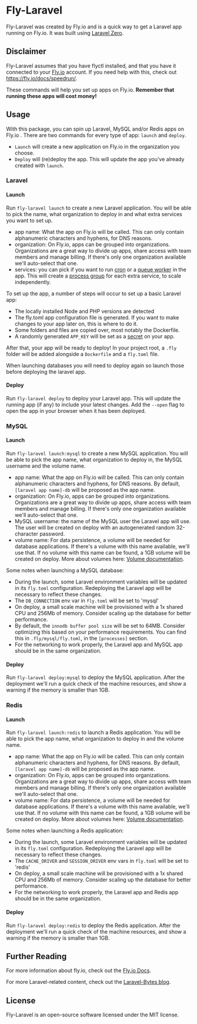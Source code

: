 # Fly-Laravel

Fly-Laravel was created by Fly.io and is a quick way to get a Laravel app running on Fly.io. It was built using [Laravel Zero](https://laravel-zero.com).

## Disclaimer

Fly-Laravel assumes that you have flyctl installed, and that you have it connected to your [Fly.io](https://www.fly.io) account. If you need help with this, check out  https://fly.io/docs/speedrun/.

These commands will help you set up apps on Fly.io. **Remember that running these apps will cost money!**

## Usage 

With this package, you can spin up Laravel, MySQL and/or Redis apps on Fly.io . There are two commands for every type of app: `launch` and `deploy`. 

- `Launch` will create a new application on Fly.io in the organization you choose. 
- `Deploy` will (re)deploy the app. This will update the app you've already created with `launch`. 

### Laravel

#### Launch

Run `fly-laravel launch` to create a new Laravel application. You will be able to pick the name, what organization to deploy in and what extra services you want to set up.
- app name: What the app on Fly.io will be called. This can only contain alphanumeric characters and hyphens, for DNS reasons.
- organization: On Fly.io, apps can be grouped into organizations. Organizations are a great way to divide up apps, share access with team members and manage billing. If there's only one organization available we'll auto-select that one.
- services: you can pick if you want to run [cron](https://laravel.com/docs/10.x/scheduling) or a [queue worker](https://laravel.com/docs/10.x/queues#main-content) in the app. This will create a [process group](https://fly.io/docs/apps/processes/) for each extra service, to scale independently. 

To set up the app, a number of steps will occur to set up a basic Laravel app: 
- The locally installed Node and PHP versions are detected
- The fly.toml app configuration file is generated. If you want to make changes to your app later on, this is where to do it. 
- Some folders and files are copied over, most notably the Dockerfile.
- A randomly generated `APP_KEY` will be set as a [secret](https://fly.io/docs/reference/secrets/) on your app. 

After that, your app will be ready to deploy! In your project root, a `.fly` folder will be added alongside a `Dockerfile` and a `fly.toml` file. 

When launching databases you will need to deploy again so launch those before deploying the laravel app. 

#### Deploy

Run `fly-laravel deploy` to deploy your Laravel app. This will update the running app (if any) to include your latest changes. Add the `--open` flag to open the app in your browser when it has been deployed. 

### MySQL

#### Launch

Run `fly-laravel launch:mysql` to create a new MySQL application. You will be able to pick the app name, what organization to deploy in, the MySQL username and the volume name. 
- app name: What the app on Fly.io will be called. This can only contain alphanumeric characters and hyphens, for DNS reasons. By default, `[laravel app name]-db` will be proposed as the app name. 
- organization: On Fly.io, apps can be grouped into organizations. Organizations are a great way to divide up apps, share access with team members and manage billing. If there's only one organization available we'll auto-select that one.
- MySQL username: the name of the MySQL user the Laravel app will use. The user will be created on deploy with an autogenerated random 32-character password.
- volume name: For data persistence, a volume will be needed for database applications. If there's a volume with this name available, we'll use that. If no volume with this name can be found, a 1GB volume will be created on deploy. More about volumes here: [Volume documentation](https://fly.io/docs/reference/volumes/). 

Some notes when launching a MySQL database: 
- During the launch, some Laravel environment variables will be updated in its `fly.toml` configuration. Redeploying the Laravel app will be necessary to reflect these changes.
- The `DB_CONNECTION` env var in `fly.toml` will be set to 'mysql'
- On deploy, a small scale machine will be provisioned with a 1x shared CPU and 256Mb of memory. Consider scaling up the database for better performance.
- By default, the `innodb buffer pool size` will be set to 64MB. Consider optimizing this based on your performance requirements. You can find this in `.fly/mysql/fly.toml`, in the `[processes]` section.
- For the networking to work properly, the Laravel app and MySQL app should be in the same organization.

#### Deploy

Run `fly-laravel deploy:mysql` to deploy the MySQL application. After the deployment we'll run a quick check of the machine resources, and show a warning if the memory is smaller than 1GB.

### Redis

#### Launch

Run `fly-laravel launch:redis` to launch a Redis application. You will be able to pick the app name, what organization to deploy in and the volume name.
- app name: What the app on Fly.io will be called. This can only contain alphanumeric characters and hyphens, for DNS reasons. By default, `[laravel app name]-db` will be proposed as the app name.
- organization: On Fly.io, apps can be grouped into organizations. Organizations are a great way to divide up apps, share access with team members and manage billing. If there's only one organization available we'll auto-select that one.
- volume name: For data persistence, a volume will be needed for database applications. If there's a volume with this name available, we'll use that. If no volume with this name can be found, a 1GB volume will be created on deploy. More about volumes here: [Volume documentation](https://fly.io/docs/reference/volumes/).

Some notes when launching a Redis application:
- During the launch, some Laravel environment variables will be updated in its `fly.toml` configuration. Redeploying the Laravel app will be necessary to reflect these changes.
- The `CACHE_DRIVER` and `SESSION_DRIVER` env vars in `fly.toml` will be set to 'redis'
- On deploy, a small scale machine will be provisioned with a 1x shared CPU and 256Mb of memory. Consider scaling up the database for better performance.
- For the networking to work properly, the Laravel app and Redis app should be in the same organization.

#### Deploy

Run `fly-laravel deploy:redis` to deploy the Redis application. After the deployment we'll run a quick check of the machine resources, and show a warning if the memory is smaller than 1GB.

## Further Reading
For more information about fly.io, check out the [Fly.io Docs](https://fly.io/docs/).

For more Laravel-related content, check out the [Laravel-Bytes blog](https://fly.io/laravel-bytes/).

## License

Fly-Laravel is an open-source software licensed under the MIT license.
